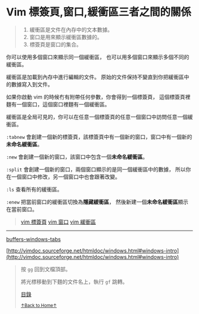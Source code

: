 # Vim 標簽頁,窗口,緩衝區三者之間的關係

> 1. 緩衝區是文件在內存中的文本數據。
> 2. 窗口是用來顯示緩衝區數據的。
> 3. 標簽頁是窗口的集合。

你可以使用多個窗口來顯示同一個緩衝區，
也可以用多個窗口來顯示多個不同的緩衝區。

緩衝區是加載到內存中進行編輯的文件。
原始的文件保持不變直到你把緩衝區中的數據寫入到文件。

如果你啟動 vim 的時候冇有附帶任何參數，你會得到一個標簽頁，
這個標簽頁裡麵有一個窗口，這個窗口裡麵有一個緩衝區。

緩衝區是全局可見的，你可以在任意一個標簽頁的任意一個窗口中訪問任意一個緩衝區。

`:tabnew` 會創建一個新的標簽頁，該標簽頁中有一個新的窗口，窗口中有一個新的**未命名緩衝區**。

`:new` 會創建一個新的窗口，該窗口中包含一個**未命名緩衝區**。

`:split` 會創建一個新的窗口，兩個窗口顯示的是同一個緩衝區中的數據，
所以你在一個窗口中修改，另一個窗口中也會跟著改變。

`:ls` 查看所有的緩衝區。

`:enew` 把當前窗口的緩衝區切換為**隱藏緩衝區**，
然後新建一個**未命名緩衝區**顯示在當前窗口。

> [vim 標簽頁](README_vim_1.6_tab.md)
> [vim 窗口](README_vim_1.7_windows.md)
> [vim 緩衝區](README_vim_1.8_buffer.md)

* * *

[buffers-windows-tabs](https://github.com/mhinz/vim-galore/blob/master/README.md#buffers-windows-tabs)

[http://vimdoc.sourceforge.net/htmldoc/windows.html#windows-intro](http://vimdoc.sourceforge.net/htmldoc/windows.html#windows-intro)

> 按 `gg` 回到文檔頂部。
>
> 將光標移動到下麵的文件名上，執行 `gf` 跳轉。
>
> [目錄](README.md)
>
> <a href='https://github.com/MDGSF/MyVim'><small>↑Back to Home↑</small></a>


